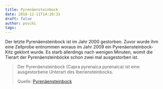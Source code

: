 ```yaml
---
title: Pyrenäensteinbock
date: 2018-12-11T14:20:31
draft: false
author: poschi
tags:
---
```


Der letzte Pyrenäensteinbock ist im Jahr 2000 gestorben. Zuvor wurde ihm eine
Zellprobe entnommen woraus im Jahr 2009 ein Pyrenäensteinbock-Kitz geklont
wurde. Es starb allerdings nach wenigen Minuten, womit die Tierart der
Pyrenäensteinböcke schon zwei mal ausgestorben ist.

> Der Pyrenäensteinbock (Capra pyrenaica pyrenaica) ist eine ausgestorbene
> Unterart des Iberiensteinbocks.
>
> Quelle: [Pyrenäensteinbock](https://de.wikipedia.org/wiki/Pyren%C3%A4ensteinbock)